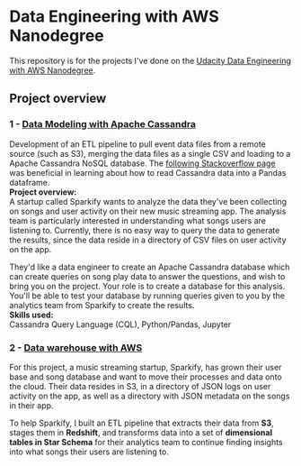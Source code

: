 # Data Engineering with AWS Nanodegree
This repository is for the projects I've done on the [Udacity Data Engineering with AWS Nanodegree](https://www.udacity.com/course/data-engineer-nanodegree--nd027).

## Project overview
### 1 - [Data Modeling with Apache Cassandra](https://github.com/knadoor/Udacity-Data-Engineering-with-AWS-Nanodegree/tree/main/1%20-%20Data%20Modeling%20with%20Apache%20Cassandra)
Development of an ETL pipeline to pull event data files from a remote source (such as S3), merging the data files as a single CSV and loading 
to a Apache Cassandra NoSQL database. The [following Stackoverflow page](https://stackoverflow.com/questions/41247345/python-read-cassandra-data-into-pandas) was beneficial in learning about how to read Cassandra data into a Pandas dataframe.
<br>
<b>Project overview:</b><br>
A startup called Sparkify wants to analyze the data they've been collecting on songs and user activity on their new music streaming app. The analysis 
team is particularly interested in understanding what songs users are listening to. Currently, there is no easy way to query the data to generate the 
results, since the data reside in a directory of CSV files on user activity on the app.

They'd like a data engineer to create an Apache Cassandra database which can create queries on song play data to answer the questions, and wish to bring 
you on the project. Your role is to create a database for this analysis. You'll be able to test your database by running queries given to you by the 
analytics team from Sparkify to create the results.<br>
<b>Skills used:</b><br>
Cassandra Query Language (CQL), Python/Pandas, Jupyter

### 2 - [Data warehouse with AWS](https://github.com/knadoor/Udacity-Data-Engineering-with-AWS-Nanodegree/tree/main/2%20-%20Data%20warehouse%20with%20AWS)
For this project, a music streaming startup, Sparkify, has grown their user base and song database and want to move their processes and data onto the cloud. Their data resides in S3, in a directory of JSON logs on user activity on the app, as well as a directory with JSON metadata on the songs in their app.

To help Sparkify, I built an ETL pipeline that extracts their data from **S3**, stages them in **Redshift**, and transforms data into a set of **dimensional tables in Star Schema** for their analytics team to continue finding insights into what songs their users are listening to.

